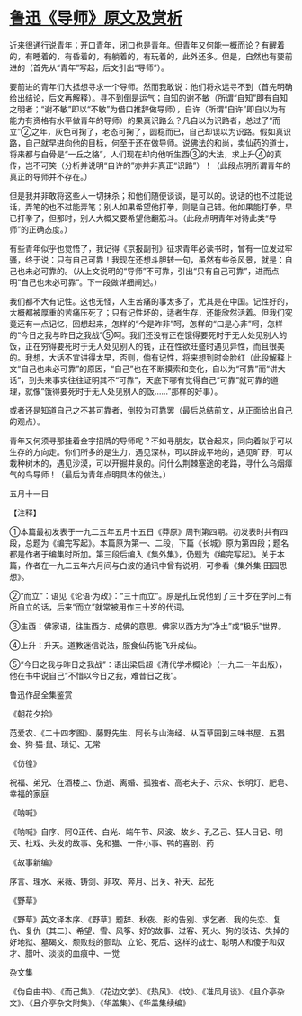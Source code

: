 # [鲁迅《导师》原文及赏析](https://www.vrrw.net/wx/7564.html)

近来很通行说青年；开口青年，闭口也是青年。但青年又何能一概而论？有醒着的，有睡着的，有昏着的，有躺着的，有玩着的，此外还多。但是，自然也有要前进的（首先从“青年”写起，后文引出“导师”）。

要前进的青年们大抵想寻求一个导师。然而我敢说：他们将永远寻不到（首先明确给出结论，后文再解释）。寻不到倒是运气；自知的谢不敏（所谓“自知”即有自知之明者；“谢不敏”即以“不敏”为借口推辞做导师），自许（所谓“自许”即自以为有能力有资格有水平做青年的导师）的果真识路么？凡自以为识路者，总过了“而立”②之年，灰色可掬了，老态可掬了，圆稳而已，自己却误以为识路。假如真识路，自己就早进向他的目标，何至于还在做导师。说佛法的和尚，卖仙药的道士，将来都与白骨是“一丘之貉”，人们现在却向他听生西③的大法，求上升④的真传，岂不可笑（分析并说明“自许的”亦并非真正“识路”）！（此段点明所谓青年的真正的导师并不存在。）



但是我并非敢将这些人一切抹杀；和他们随便谈谈，是可以的。说话的也不过能说话，弄笔的也不过能弄笔；别人如果希望他打拳，则是自己错。他如果能打拳，早已打拳了，但那时，别人大概又要希望他翻筋斗。（此段点明青年对待此类“导师”的正确态度。）

有些青年似乎也觉悟了，我记得《京报副刊》征求青年必读书时，曾有一位发过牢骚，终于说：只有自己可靠！我现在还想斗胆转一句，虽然有些杀风景，就是：自己也未必可靠的。（从上文说明的“导师”不可靠，引出“只有自己可靠”，进而点明“自己也未必可靠”。下一段做详细阐述。）

我们都不大有记性。这也无怪，人生苦痛的事太多了，尤其是在中国。记性好的，大概都被厚重的苦痛压死了；只有记性坏的，适者生存，还能欣然活着。但我们究竟还有一点记忆，回想起来，怎样的“今是昨非”呵，怎样的“口是心非”呵，怎样的“今日之我与昨日之我战”⑤呵。我们还没有正在饿得要死时于无人处见别人的饭，正在穷得要死时于无人处见别人的钱，正在性欲旺盛时遇见异性，而且很美的。我想，大话不宜讲得太早，否则，倘有记性，将来想到时会脸红（此段解释上文“自己也未必可靠”的原因，“自己”也在不断摸索和变化，自以为“可靠”而“讲大话”，到头来事实往往证明其不“可靠”，天底下哪有觉得自己“可靠”就可靠的道理，就像“饿得要死时于无人处见别人的饭……”那样的好事）。

或者还是知道自己之不甚可靠者，倒较为可靠罢（最后总结前文，从正面给出自己的观点）。

青年又何须寻那挂着金字招牌的导师呢？不如寻朋友，联合起来，同向着似乎可以生存的方向走。你们所多的是生力，遇见深林，可以辟成平地的，遇见旷野，可以栽种树木的，遇见沙漠，可以开掘井泉的。问什么荆棘塞途的老路，寻什么乌烟瘴气的鸟导师！（最后为青年点明具体的做法。）

五月十一日





【注释】



①本篇最初发表于一九二五年五月十五日《莽原》周刊第四期。初发表时共有四段，总题为《编完写起》。本篇原为第一、二段，下篇《长城》原为第四段；题名都是作者于编集时所加。第三段后编入《集外集》，仍题为《编完写起》。关于本篇，作者在一九二五年六月间与白波的通讯中曾有说明，可参看《集外集·田园思想》。

②“而立”：语见《论语·为政》：“三十而立”。原是孔丘说他到了三十岁在学问上有所自立的话，后来“而立”就常被用作三十岁的代词。

③生西：佛家语，往生西方、成佛的意思。佛家以西方为“净土”或“极乐”世界。

④上升：升天。道教迷信说法，服食仙药能飞升成仙。

⑤“今日之我与昨日之我战”：语出梁启超《清代学术概论》（一九二一年出版），他在书中说自己“不惜以今日之我，难昔日之我”。

鲁迅作品全集鉴赏

《朝花夕拾》

范爱农、《二十四孝图》、藤野先生、阿长与山海经、从百草园到三味书屋、五猖会、狗·猫·鼠、琐记、无常

《仿徨》

祝福、弟兄、在酒楼上、伤逝、离婚、孤独者、高老夫子、示众、长明灯、肥皂、幸福的家庭

《呐喊》

《呐喊》自序、阿Q正传、白光、端午节、风波、故乡、孔乙己、狂人日记、明天、社戏、头发的故事、兔和猫、一件小事、鸭的喜剧、药

《故事新编》

序言、理水、采薇、铸剑、非攻、奔月、出关、补天、起死

《野草》

《野草》英文译本序、《野草》题辞、秋夜、影的告别、求乞者、我的失恋、复仇、复仇〔其二〕、希望、雪、风筝、好的故事、过客、死火、狗的驳诘、失掉的好地狱、墓碣文、颓败线的颤动、立论、死后、这样的战士、聪明人和傻子和奴才、腊叶、淡淡的血痕中、一觉

杂文集

《伪自由书》、《而己集》、《花边文学》、《热风》、《坟》、《准风月谈》、《且介亭杂文》、《且介亭杂文附集》、《华盖集》、《华盖集续编》

